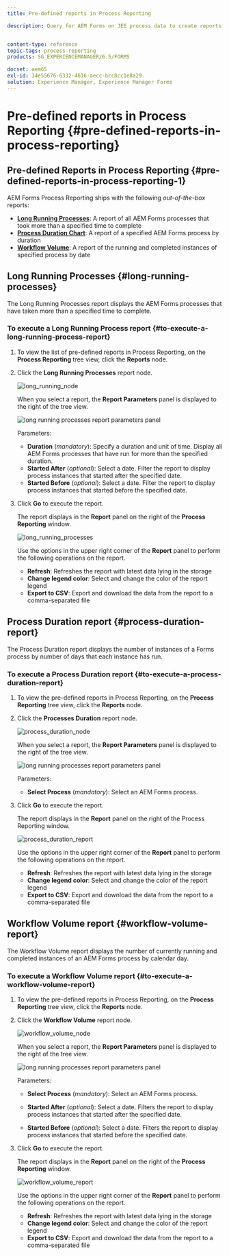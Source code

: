 ```yaml
---
title: Pre-defined reports in Process Reporting

description: Query for AEM Forms on JEE process data to create reports on long running processes, Process duration, and Workflow volume


content-type: reference
topic-tags: process-reporting
products: SG_EXPERIENCEMANAGER/6.5/FORMS

docset: aem65
exl-id: 34e55676-6332-4616-aecc-bcc8cc1e8a29
solution: Experience Manager, Experience Manager Forms
---
```

# Pre-defined reports in Process Reporting {#pre-defined-reports-in-process-reporting}

## Pre-defined Reports in Process Reporting {#pre-defined-reports-in-process-reporting-1}

AEM Forms Process Reporting ships with the following *out-of-the-box* reports:

* **[Long Running Processes](#long-running-processes)**: A report of all AEM Forms processes that took more than a specified time to complete
* **[Process Duration Chart](#process-duration-report)**: A report of a specified AEM Forms process by duration
* **[Workflow Volume](#workflow-volume-report)**: A report of the running and completed instances of specified process by date

## Long Running Processes {#long-running-processes}

The Long Running Processes report displays the AEM Forms processes that have taken more than a specified time to complete.

### To execute a Long Running Process report {#to-execute-a-long-running-process-report}

1. To view the list of pre-defined reports in Process Reporting, on the **Process Reporting** tree view, click the **Reports** node.
1. Click the **Long Running Processes** report node.

   ![long_running_node](assets/long_running_node.png)

   When you select a report, the **Report Parameters** panel is displayed to the right of the tree view.

   ![long running processes report parameters panel](assets/report_parameters_panel.png)

   Parameters:

    * **Duration** (*mandatory*): Specify a duration and unit of time. Display all AEM Forms processes that have run for more than the specified duration.
    * **Started After** (*optional*): Select a date. Filter the report to display process instances that started after the specified date.
    * **Started Before** (*optional*): Select a date. Filter the report to display process instances that started before the specified date.

1. Click **Go** to execute the report.

   The report displays in the **Report** panel on the right of the **Process Reporting** window.

   ![long_running_processes](assets/long_running_processes.png)

   Use the options in the upper right corner of the **Report** panel to perform the following operations on the report.

    * **Refresh**: Refreshes the report with latest data lying in the storage
    * **Change legend color**: Select and change the color of the report legend
    * **Export to CSV**: Export and download the data from the report to a comma-separated file

## Process Duration report  {#process-duration-report}

The Process Duration report displays the number of instances of a Forms process by number of days that each instance has run.

### To execute a Process Duration report {#to-execute-a-process-duration-report}

1. To view the pre-defined reports in Process Reporting, on the **Process Reporting** tree view, click the **Reports** node.
1. Click the **Processes Duration** report node.

   ![process_duration_node](assets/process_duration_node.png)

   When you select a report, the **Report Parameters** panel is displayed to the right of the tree view.

   ![long running processes report parameters panel](assets/process_duration_params.png)

   Parameters:

    * **Select Process** (*mandatory*): Select an AEM Forms process.

1. Click **Go** to execute the report.

   The report displays in the **Report** panel on the right of the Process Reporting window.

   ![process_duration_report](assets/process_duration_report.png)

   Use the options in the upper right corner of the **Report** panel to perform the following operations on the report.

    * **Refresh**: Refreshes the report with latest data lying in the storage
    * **Change legend color**: Select and change the color of the report legend
    * **Export to CSV**: Export and download the data from the report to a comma-separated file

## Workflow Volume report {#workflow-volume-report}

The Workflow Volume report displays the number of currently running and completed instances of an AEM Forms process by calendar day.

### To execute a Workflow Volume report {#to-execute-a-workflow-volume-report}

1. To view the pre-defined reports in Process Reporting, on the **Process Reporting** tree view, click the **Reports** node.
1. Click the **Workflow Volume** report node.

   ![workflow_volume_node](assets/workflow_volume_node.png)

   When you select a report, the **Report Parameters** panel is displayed to the right of the tree view.

   ![long running processes report parameters panel](assets/workflow_volume_params.png)

   Parameters:

    * **Select Process** (*mandatory*): Select an AEM Forms process.

    * **Started After** (*optional*): Select a date. Filters the report to display process instances that started after the specified date.

    * **Started Before** (*optional*): Select a date. Filters the report to display process instances that started before the specified date.

1. Click **Go** to execute the report.

   The report displays in the **Report** panel on the right of the **Process Reporting** window.

   ![workflow_volume_report](assets/workflow_volume_report.png)

   Use the options in the upper right corner of the **Report** panel to perform the following operations on the report.

    * **Refresh**: Refreshes the report with latest data lying in the storage
    * **Change legend color**: Select and change the color of the report legend
    * **Export to CSV**: Export and download the data from the report to a comma-separated file
